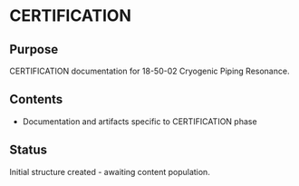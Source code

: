 # CERTIFICATION

## Purpose
CERTIFICATION documentation for 18-50-02 Cryogenic Piping Resonance.

## Contents
- Documentation and artifacts specific to CERTIFICATION phase

## Status
Initial structure created - awaiting content population.
